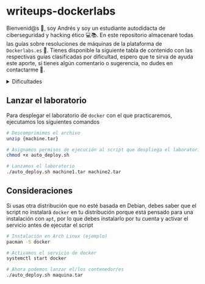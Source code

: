 # writeups-dockerlabs


Bienvenid@s 👋, soy Andrés y soy un estudiante autodidacta de ciberseguridad y hacking ético 💻📚. En este repositorio almacenaré todas las guías sobre resoluciones de máquinas de la plataforma de `Dockerlabs.es` 🐳. Tienes disponible la siguiente tabla de contenido con las respectivas guías clasificadas por dificultad, espero que te sirva de ayuda este aporte, si tienes algún comentario o sugerencia, no dudes en contactarme 💪. 

<details>
  <summary>Dificultades</summary>
  <ol>
    <li>
      <a href="machines/Easy">Fácil</a>
      <ul>
        <li><a href="machines/Easy/Aguademayo - Easy.md">Aguademayo</a></li>
      </ul>
    </li>
    <li>
      <a href="machines/Medium">Medio</a>
      <ul>
        <li><a href="#prerequisites">Stranger</a></li>
        <li><a href="#installation">Little Pivoting</a></li>
      </ul>
    </li>
    <li>
      <a href="machines/Hard">Difícil</a>
      <ul>
        <li><a href="#prerequisites">a</a></li>
      </ul>
    </li>
    
  </ol>
</details>

## Lanzar el laboratorio

Para desplegar el laboratorio de `docker` con el que practicaremos, ejecutamos los siguientes comandos

~~~ bash
# Descomprimimos el archivo
unzip {machine.tar}

# Asignamos permisos de ejecución al script que despliega el laboratorio
chmod +x auto_deploy.sh

# Lanzamos el laboratorio
./auto_deploy.sh machine1.tar machine2.tar
~~~

## Consideraciones

Si usas otra distribución que no esté basada en Debian, debes saber que el script no instalará `docker` en tu distribución porque está pensado para una instalación con `apt`, por lo que debes instalarlo por tu cuenta y activar el servicio antes de ejecutar el script

~~~ bash
# Instalación en Arch Linux (ejemplo)
pacman -S docker

# Activamos el servicio de docker
systemctl start docker

# Ahora podemos lanzar el/los contenedor/es
./auto_deploy.sh maquina.tar
~~~

